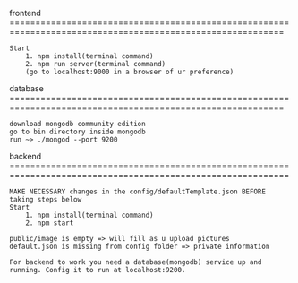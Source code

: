 
frontend ===========================================================================================================

    Start
        1. npm install(terminal command)
        2. npm run server(terminal command)
        (go to localhost:9000 in a browser of ur preference)

database ===========================================================================================================

    download mongodb community edition
    go to bin directory inside mongodb
    run ~> ./mongod --port 9200


backend ============================================================================================================

    MAKE NECESSARY changes in the config/defaultTemplate.json BEFORE taking steps below
    Start 
        1. npm install(terminal command)
        2. npm start

    public/image is empty => will fill as u upload pictures
    default.json is missing from config folder => private information

    For backend to work you need a database(mongodb) service up and running. Config it to run at localhost:9200.
